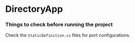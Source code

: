 # DirectoryApp

### Things to check before running the project

Check the `StaticDefinition.cs` files for port configurations.
